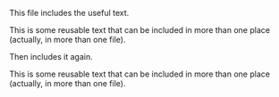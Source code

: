 This file includes the useful text.

This is some reusable text that can be included in more than one place (actually, in more than one file).

Then includes it again.

This is some reusable text that can be included in more than one place (actually, in more than one file).
